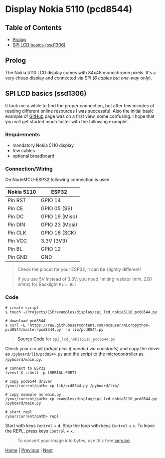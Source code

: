 # Display Nokia 5110 (pcd8544)

## Table of Contents

- [Prolog](#prolog)
- [SPI LCD basics (ssd1306)](#spi-lcd-basics-ssd1306)

## Prolog

The Nokia 5110 LCD display comes with  84x48 monochrome pixels. It's a very cheap display and connected via SPI (_6 cables but one-way only_).  

## SPI LCD basics (ssd1306)

It took me a while to find the proper connection, but after few minutes of reading different online resources I was successful. Also the initial basic example of [GitHub](https://github.com/mcauser/micropython-pcd8544) page was on a first view, some confusing. I hope that you will get started much faster with the following example!

### Requirements

- mandatory Nokia 5110 display
- few cables
- optional breadboard

### Connection/Wiring

On NodeMCU-ESP32 following connection is used:

| Nokia 5110 | ESP32          |
|------------|----------------|
| Pin RST    | GPIO 14        |
| Pin CE     | GPIO 05 (SS)   |
| Pin DC     | GPIO 19 (Miso) |
| Pin DIN    | GPIO 23 (Mosi) |
| Pin CLK    | GPIO 18 (SCK)  |
| Pin VCC    | 3.3V (3V3)     |
| Pin BL     | GPIO 12        |
| Pin GND    | GND            |

> Check the pinout for your ESP32, it can be slightly different!
> 
> If you use 5V instead of 3.3V, you need limiting resistor (_min. 220 ohms_) for Backlight `Pin: BL`!

### Code

```shell
# create script
$ touch ~/Projects/ESP/examples/display/spi_lcd_nokia5110_pcd8544.py

# download pcd8544
$ curl -L 'https://raw.githubusercontent.com/mcauser/micropython-pcd8544/master/pcd8544.py' -o lib/pcd8544.py
```

> [Source Code](../examples/display/spi_lcd_nokia5110_pcd8544.py) for `spi_lcd_nokia5110_pcd8544.py`

Check your circuit (_adapt pins if needed via constants_) and copy the driver as `/pyboard/lib/pcd8544.py` and the script to the microcontroller as `/pyboard/main.py`.

```shell
# connect to ESP32
(venv) $ rshell -p [SERIAL-PORT] 

# copy pcd8544 driver
/your/current/path> cp lib/pcd8544.py /pyboard/lib/

# copy example as main.py
/your/current/path> cp examples/display/spi_lcd_nokia5110_pcd8544.py /pyboard/main.py

# start repl
/your/current/path> repl
```

Start with keys `Control` + `d`. Stop the loop with keys `Control` + `c`. To leave the REPL, press keys `Control` + `x`.

> To convert your image into bytes, use this free [service](https://sparks.gogo.co.nz/pcd8554-bmp.html).

[Home](https://github.com/Lupin3000/ESP) | [Previous](./011_display_ssd1306_tutorials.md) | [Next](./012_network_tutorials.md)
